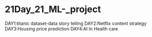 # 21Day_21_ML-_project

DAY1:titanic dataset-data story telling
DAY2:Netflix content strategy
DAY3:Housing price prediction
DAY4:AI In Health care
